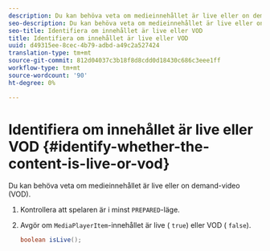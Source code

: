 ```yaml
---
description: Du kan behöva veta om medieinnehållet är live eller on demand-video (VOD).
seo-description: Du kan behöva veta om medieinnehållet är live eller on demand-video (VOD).
seo-title: Identifiera om innehållet är live eller VOD
title: Identifiera om innehållet är live eller VOD
uuid: d49315ee-8cec-4b79-adbd-a49c2a527424
translation-type: tm+mt
source-git-commit: 812d04037c3b18f8d8cdd0d18430c686c3eee1ff
workflow-type: tm+mt
source-wordcount: '90'
ht-degree: 0%

---
```



# Identifiera om innehållet är live eller VOD {#identify-whether-the-content-is-live-or-vod}

Du kan behöva veta om medieinnehållet är live eller on demand-video (VOD).

1. Kontrollera att spelaren är i minst `PREPARED`-läge.
1. Avgör om `MediaPlayerItem`-innehållet är live ( `true`) eller VOD ( `false`).

   ```java
   boolean isLive();
   ```
